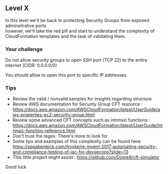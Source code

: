 
## Level X

In this level we'll be back to protecting Security Groups from exposed adminsitrative ports<br/>
however, we'll take the red pill and start to understand the complexity of CloudFormation templates and the task of validating them.



### Your challenge
Do not allow security groups to open SSH port (TCP 22) to the entire internet (CIDR: 0.0.0.0/0)

You should allow to open this port to specific IP addresses.


### Tips
- Review the valid / nonvalid samples for insights regarding structure
- Review AWS documentation for Security Group CFT resource : https://docs.aws.amazon.com/AWSCloudFormation/latest/UserGuide/aws-properties-ec2-security-group.html
- Review some advanced CFT concepts such as intrinsic functions : https://docs.aws.amazon.com/AWSCloudFormation/latest/UserGuide/intrinsic-function-reference.html
- Don't trust the regex. There's more to look for
- Some tips and examples of this complexity can be found here: https://speakerdeck.com/froyke/re-invent-2017-automating-security-and-compliance-testing-of-iac-for-devsecops?slide=13
- This little project might assist : https://github.com/Dome9/cft-simulator



Good luck
